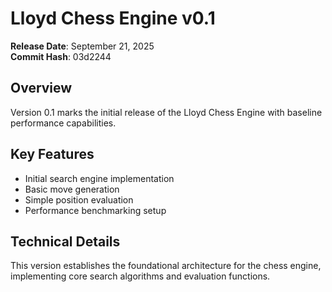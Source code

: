 # Lloyd Chess Engine v0.1

**Release Date**: September 21, 2025  
**Commit Hash**: 03d2244  

## Overview

Version 0.1 marks the initial release of the Lloyd Chess Engine with baseline performance capabilities.

## Key Features

- Initial search engine implementation
- Basic move generation
- Simple position evaluation
- Performance benchmarking setup

## Technical Details

This version establishes the foundational architecture for the chess engine, implementing core search algorithms and evaluation functions.
